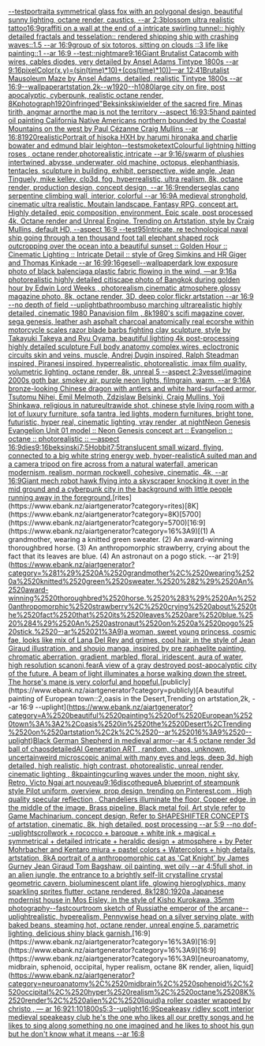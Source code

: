 [--test](https://www.ebank.nz/aiartgenerator?category=--test)[portrait](https://www.ebank.nz/aiartgenerator?category=portrait)[a symmetrical glass fox with an polygonal design, beautiful sunny lighting, octane render, caustics, --ar 2:3](https://www.ebank.nz/aiartgenerator?category=a%2520symmetrical%2520glass%2520fox%2520with%2520an%2520polygonal%2520design%2C%2520beautiful%2520sunny%2520lighting%2C%2520octane%2520render%2C%2520caustics%2C%2520--ar%25202%3A3)[blossom ultra realistic tattoo](https://www.ebank.nz/aiartgenerator?category=blossom%2520ultra%2520realistic%2520tattoo)[16:9](https://www.ebank.nz/aiartgenerator?category=16%3A9)[graffiti on a wall at the end of a intricate swirling tunnel:: highly detailed fractals and tesselation:: rendered shipping ship with crashing waves::1.5 --ar 16:9](https://www.ebank.nz/aiartgenerator?category=graffiti%2520on%2520a%2520wall%2520at%2520the%2520end%2520of%2520a%2520intricate%2520swirling%2520tunnel%3A%3A%2520highly%2520detailed%2520fractals%2520and%2520tesselation%3A%3A%2520rendered%2520shipping%2520ship%2520with%2520crashing%2520waves%3A%3A1.5%2520--ar%252016%3A9)[group of six totoros, sitting on clouds ::3 life like painting::1 --ar 16:9 --test](https://www.ebank.nz/aiartgenerator?category=group%2520of%2520six%2520totoros%2C%2520sitting%2520on%2520clouds%2520%3A%3A3%2520life%2520like%2520painting%3A%3A1%2520--ar%252016%3A9%2520--test)[::nightmare](https://www.ebank.nz/aiartgenerator?category=%3A%3Anightmare)[9:16](https://www.ebank.nz/aiartgenerator?category=9%3A16)[Giant Brutalist Catacomb with wires, cables diodes, very detailed by Ansel Adams Tintype 1800s --ar  9:16](https://www.ebank.nz/aiartgenerator?category=Giant%2520Brutalist%2520Catacomb%2520with%2520wires%2C%2520cables%2520diodes%2C%2520very%2520detailed%2520by%2520Ansel%2520Adams%2520Tintype%25201800s%2520--ar%2520%25209%3A16)[pixelColor(x,y)=(sin(time)*10)+(cos(time)*10))—ar 12:41](https://www.ebank.nz/aiartgenerator?category=pixelColor%28x%2Cy%29%3D%28sin%28time%29%2A10%29%2B%28cos%28time%29%2A10%29%29%E2%80%94ar%252012%3A41)[Brutalist Mausoleum Maze by Ansel Adams, detailed, realistic Tintype 1800s --ar 16:9](https://www.ebank.nz/aiartgenerator?category=Brutalist%2520Mausoleum%2520Maze%2520by%2520Ansel%2520Adams%2C%2520detailed%2C%2520realistic%2520Tintype%25201800s%2520--ar%252016%3A9)[--wallpaper](https://www.ebank.nz/aiartgenerator?category=--wallpaper)[artstation,2k--w1920--h1080](https://www.ebank.nz/aiartgenerator?category=artstation%2C2k--w1920--h1080)[large city on fire, post apocalyptic, cyberpunk, realistic octane render, 8K](https://www.ebank.nz/aiartgenerator?category=large%2520city%2520on%2520fire%2C%2520post%2520apocalyptic%2C%2520cyberpunk%2C%2520realistic%2520octane%2520render%2C%25208K)[photograph](https://www.ebank.nz/aiartgenerator?category=photograph)[1920](https://www.ebank.nz/aiartgenerator?category=1920)[infringed"](https://www.ebank.nz/aiartgenerator?category=infringed%22)[Beksinkski](https://www.ebank.nz/aiartgenerator?category=Beksinkski)[wielder of the sacred fire, Minas tirith, angmar arnor](https://www.ebank.nz/aiartgenerator?category=wielder%2520of%2520the%2520sacred%2520fire%2C%2520Minas%2520tirith%2C%2520angmar%2520arnor)[the map is not the territory --aspect 16:9](https://www.ebank.nz/aiartgenerator?category=the%2520map%2520is%2520not%2520the%2520territory%2520--aspect%252016%3A9)[3:5](https://www.ebank.nz/aiartgenerator?category=3%3A5)[hand painted oil painting California Native Americans northern bounded by the Coastal Mountains on the west by Paul Cézanne Craig Mullins --ar 16:8](https://www.ebank.nz/aiartgenerator?category=hand%2520painted%2520oil%2520painting%2520California%2520Native%2520Americans%2520northern%2520bounded%2520by%2520the%2520Coastal%2520Mountains%2520on%2520the%2520west%2520by%2520Paul%2520C%C3%A9zanne%2520Craig%2520Mullins%2520--ar%252016%3A8)[1920](https://www.ebank.nz/aiartgenerator?category=1920)[realistic](https://www.ebank.nz/aiartgenerator?category=realistic)[Portrait of hisoka HXH by harumi hironaka and charlie bowater and edmund blair leighton](https://www.ebank.nz/aiartgenerator?category=Portrait%2520of%2520hisoka%2520HXH%2520by%2520harumi%2520hironaka%2520and%2520charlie%2520bowater%2520and%2520edmund%2520blair%2520leighton)[--test](https://www.ebank.nz/aiartgenerator?category=--test)[smoke](https://www.ebank.nz/aiartgenerator?category=smoke)[text](https://www.ebank.nz/aiartgenerator?category=text)[Colourful lightning hitting roses , octane render,photorealistic,intricate --ar 9:16](https://www.ebank.nz/aiartgenerator?category=Colourful%2520lightning%2520hitting%2520roses%2520%2C%2520octane%2520render%2Cphotorealistic%2Cintricate%2520--ar%25209%3A16)[/swarm of plushies intertwined, abysse, underwater, old machine, octopus, elephanthiasis, tentacles, sculpture in building, exhibit, perspective, wide angle, Jean Tinguely, mike kelley, clo3d, fog, hyperrealistic, ultra realism, 8k, octane render, production design, concept design, --ar 16:9](https://www.ebank.nz/aiartgenerator?category=/swarm%2520of%2520plushies%2520intertwined%2C%2520abysse%2C%2520underwater%2C%2520old%2520machine%2C%2520octopus%2C%2520elephanthiasis%2C%2520tentacles%2C%2520sculpture%2520in%2520building%2C%2520exhibit%2C%2520perspective%2C%2520wide%2520angle%2C%2520Jean%2520Tinguely%2C%2520mike%2520kelley%2C%2520clo3d%2C%2520fog%2C%2520hyperrealistic%2C%2520ultra%2520realism%2C%25208k%2C%2520octane%2520render%2C%2520production%2520design%2C%2520concept%2520design%2C%2520--ar%252016%3A9)[render](https://www.ebank.nz/aiartgenerator?category=render)[seglas cano serpentine climbing wall, interior, colorful --ar 16:9](https://www.ebank.nz/aiartgenerator?category=seglas%2520cano%2520serpentine%2520climbing%2520wall%2C%2520interior%2C%2520colorful%2520--ar%252016%3A9)[A medieval stronghold, cinematic ultra realistic. Moutain landscape. Fantasy RPG, concept art. Highly detailed, epic composition, environment. Epic scale, post processed 4k, Octane render and Unreal Engine. Trending on Artstation, style by Craig Mullins, default HD, --aspect 16:9 --test](https://www.ebank.nz/aiartgenerator?category=A%2520medieval%2520stronghold%2C%2520cinematic%2520ultra%2520realistic.%2520Moutain%2520landscape.%2520Fantasy%2520RPG%2C%2520concept%2520art.%2520Highly%2520detailed%2C%2520epic%2520composition%2C%2520environment.%2520Epic%2520scale%2C%2520post%2520processed%25204k%2C%2520Octane%2520render%2520and%2520Unreal%2520Engine.%2520Trending%2520on%2520Artstation%2C%2520style%2520by%2520Craig%2520Mullins%2C%2520default%2520HD%2C%2520--aspect%252016%3A9%2520--test)[95](https://www.ebank.nz/aiartgenerator?category=95)[Intricate, re technological naval ship going through a ten thousand foot tall elephant shaped rock outcropping over the ocean into a beautiful sunset :: Golden Hour :: Cinematic Lighting :: Intricate Detail :: style of Greg Simkins and HR Giger and Thomas Kinkade --ar 16:9](https://www.ebank.nz/aiartgenerator?category=Intricate%2C%2520re%2520technological%2520naval%2520ship%2520going%2520through%2520a%2520ten%2520thousand%2520foot%2520tall%2520elephant%2520shaped%2520rock%2520outcropping%2520over%2520the%2520ocean%2520into%2520a%2520beautiful%2520sunset%2520%3A%3A%2520Golden%2520Hour%2520%3A%3A%2520Cinematic%2520Lighting%2520%3A%3A%2520Intricate%2520Detail%2520%3A%3A%2520style%2520of%2520Greg%2520Simkins%2520and%2520HR%2520Giger%2520and%2520Thomas%2520Kinkade%2520--ar%252016%3A9)[9:16](https://www.ebank.nz/aiartgenerator?category=9%3A16)[gesell](https://www.ebank.nz/aiartgenerator?category=gesell)[--wallpaper](https://www.ebank.nz/aiartgenerator?category=--wallpaper)[dark low exposure photo of black balenciaga plastic fabric flowing in the wind, —ar 9:16](https://www.ebank.nz/aiartgenerator?category=dark%2520low%2520exposure%2520photo%2520of%2520black%2520balenciaga%2520plastic%2520fabric%2520flowing%2520in%2520the%2520wind%2C%2520%E2%80%94ar%25209%3A16)[a photorealistic highly detailed citiscape photo of Bangkok during golden hour by Edwin Lord Weeks , photorealism,cinematic atmosphere,glossy magazine photo, 8k, octane render, 3D, deep color,flickr,artstation --ar 16:9 --no depth of field --uplight](https://www.ebank.nz/aiartgenerator?category=a%2520photorealistic%2520highly%2520detailed%2520citiscape%2520photo%2520of%2520Bangkok%2520during%2520golden%2520hour%2520by%2520Edwin%2520Lord%2520Weeks%2520%2C%2520photorealism%2Ccinematic%2520atmosphere%2Cglossy%2520magazine%2520photo%2C%25208k%2C%2520octane%2520render%2C%25203D%2C%2520deep%2520color%2Cflickr%2Cartstation%2520--ar%252016%3A9%2520--no%2520depth%2520of%2520field%2520--uplight)[bathroom](https://www.ebank.nz/aiartgenerator?category=bathroom)[buso marching ultrarealistic highly detailed, cinematic 1980  Panavision film , 8k](https://www.ebank.nz/aiartgenerator?category=buso%2520marching%2520ultrarealistic%2520highly%2520detailed%2C%2520cinematic%25201980%2520%2520Panavision%2520film%2520%2C%25208k)[1980's scifi magazine cover, sega genesis, leather ash asphalt charcoal anatomically real ecorshe within motorcycle scales razor blade barbs fighting clay sculpture, style by Takayuki Takeya and Ryu Oyama, beautiful lighting 4k post-processing highly detailed sculpture Full body anatomy complex,wires, ecloctronic circuits skin and veins, muscle, Andrej Dugin inspired, Ralph Steadman inspired, Piranesi inspired, hyperrealistic, photorealistic, imax film quality, volumetric lighting, octane render, 8k, unreal 5 --aspect 2:3](https://www.ebank.nz/aiartgenerator?category=1980%27s%2520scifi%2520magazine%2520cover%2C%2520sega%2520genesis%2C%2520leather%2520ash%2520asphalt%2520charcoal%2520anatomically%2520real%2520ecorshe%2520within%2520motorcycle%2520scales%2520razor%2520blade%2520barbs%2520fighting%2520clay%2520sculpture%2C%2520style%2520by%2520Takayuki%2520Takeya%2520and%2520Ryu%2520Oyama%2C%2520beautiful%2520lighting%25204k%2520post-processing%2520highly%2520detailed%2520sculpture%2520Full%2520body%2520anatomy%2520complex%2Cwires%2C%2520ecloctronic%2520circuits%2520skin%2520and%2520veins%2C%2520muscle%2C%2520Andrej%2520Dugin%2520inspired%2C%2520Ralph%2520Steadman%2520inspired%2C%2520Piranesi%2520inspired%2C%2520hyperrealistic%2C%2520photorealistic%2C%2520imax%2520film%2520quality%2C%2520volumetric%2520lighting%2C%2520octane%2520render%2C%25208k%2C%2520unreal%25205%2520--aspect%25202%3A3)[vessel](https://www.ebank.nz/aiartgenerator?category=vessel)[/imagine 2000s goth bar, smokey air, purple neon lights, filmgrain, warm, --ar 9:16](https://www.ebank.nz/aiartgenerator?category=/imagine%25202000s%2520goth%2520bar%2C%2520smokey%2520air%2C%2520purple%2520neon%2520lights%2C%2520filmgrain%2C%2520warm%2C%2520--ar%25209%3A16)[A bronze-looking Chinese dragon with antlers and white hard-surfaced armor, Tsutomu Nihei, Emil Melmoth, Zdzislaw Belsinki, Craig Mullins, Yoji Shinkawa, religious in nature](https://www.ebank.nz/aiartgenerator?category=A%2520bronze-looking%2520Chinese%2520dragon%2520with%2520antlers%2520and%2520white%2520hard-surfaced%2520armor%2C%2520Tsutomu%2520Nihei%2C%2520Emil%2520Melmoth%2C%2520Zdzislaw%2520Belsinki%2C%2520Craig%2520Mullins%2C%2520Yoji%2520Shinkawa%2C%2520religious%2520in%2520nature)[ultrawide shot, chinese style living room with a lot of luxury furniture, sofa tantra, led lights, modern furnitures, bright tone, futuristic, hyper real, cinematic lighting, vray render ,at night](https://www.ebank.nz/aiartgenerator?category=ultrawide%2520shot%2C%2520chinese%2520style%2520living%2520room%2520with%2520a%2520lot%2520of%2520luxury%2520furniture%2C%2520sofa%2520tantra%2C%2520led%2520lights%2C%2520modern%2520furnitures%2C%2520bright%2520tone%2C%2520futuristic%2C%2520hyper%2520real%2C%2520cinematic%2520lighting%2C%2520vray%2520render%2520%2Cat%2520night)[Neon Genesis Evangelion Unit 01 model :: Neon Genesis concept art :: Evangelion :: octane :: photorealistic :: —aspect 16:9](https://www.ebank.nz/aiartgenerator?category=Neon%2520Genesis%2520Evangelion%2520Unit%252001%2520model%2520%3A%3A%2520Neon%2520Genesis%2520concept%2520art%2520%3A%3A%2520Evangelion%2520%3A%3A%2520octane%2520%3A%3A%2520photorealistic%2520%3A%3A%2520%E2%80%94aspect%252016%3A9)[dies](https://www.ebank.nz/aiartgenerator?category=dies)[9:16](https://www.ebank.nz/aiartgenerator?category=9%3A16)[beksinski](https://www.ebank.nz/aiartgenerator?category=beksinski)[7:5](https://www.ebank.nz/aiartgenerator?category=7%3A5)[Hobbit](https://www.ebank.nz/aiartgenerator?category=Hobbit)[7:5](https://www.ebank.nz/aiartgenerator?category=7%3A5)[translucent small wizard, flying, connected to a big white string energy web,  hyper-realistic](https://www.ebank.nz/aiartgenerator?category=translucent%2520small%2520wizard%2C%2520flying%2C%2520connected%2520to%2520a%2520big%2520white%2520string%2520energy%2520web%2C%2520%2520hyper-realistic)[A suited man and a camera tripod on fire across from a natural waterfall, american modernism, realism, norman rockwell, cohesive, cinematic, 4k, --ar 16:9](https://www.ebank.nz/aiartgenerator?category=A%2520suited%2520man%2520and%2520a%2520camera%2520tripod%2520on%2520fire%2520across%2520from%2520a%2520natural%2520waterfall%2C%2520american%2520modernism%2C%2520realism%2C%2520norman%2520rockwell%2C%2520cohesive%2C%2520cinematic%2C%25204k%2C%2520--ar%252016%3A9)[Giant mech robot hawk flying into a skyscraper knocking it over in the mid ground and a cyberpunk city in the background with little people running away in the foreground.](https://www.ebank.nz/aiartgenerator?category=Giant%2520mech%2520robot%2520hawk%2520flying%2520into%2520a%2520skyscraper%2520knocking%2520it%2520over%2520in%2520the%2520mid%2520ground%2520and%2520a%2520cyberpunk%2520city%2520in%2520the%2520background%2520with%2520little%2520people%2520running%2520away%2520in%2520the%2520foreground.)[rites](https://www.ebank.nz/aiartgenerator?category=rites)[8K](https://www.ebank.nz/aiartgenerator?category=8K)[5700](https://www.ebank.nz/aiartgenerator?category=5700)[16:9](https://www.ebank.nz/aiartgenerator?category=16%3A9)[(1) A grandmother, wearing a knitted green sweater. (2) An award-winning thoroughbred horse. (3) An anthropomorphic strawberry, crying about the fact that its leaves are blue. (4) An astronaut on a pogo stick. --ar 21:9](https://www.ebank.nz/aiartgenerator?category=%281%29%2520A%2520grandmother%2C%2520wearing%2520a%2520knitted%2520green%2520sweater.%2520%282%29%2520An%2520award-winning%2520thoroughbred%2520horse.%2520%283%29%2520An%2520anthropomorphic%2520strawberry%2C%2520crying%2520about%2520the%2520fact%2520that%2520its%2520leaves%2520are%2520blue.%2520%284%29%2520An%2520astronaut%2520on%2520a%2520pogo%2520stick.%2520--ar%252021%3A9)[a woman, sweet young princess, cosmic fae, looks like mix of Lana Del Rey and grimes, cool hair, in the style of Jean Giraud illustration, and shoujo manga, inspired by pre raphaelite painting, chromatic aberration, gradient, marbled, floral, iridescent, aura of water, high resolution scan](https://www.ebank.nz/aiartgenerator?category=a%2520woman%2C%2520sweet%2520young%2520princess%2C%2520cosmic%2520fae%2C%2520looks%2520like%2520mix%2520of%2520Lana%2520Del%2520Rey%2520and%2520grimes%2C%2520cool%2520hair%2C%2520in%2520the%2520style%2520of%2520Jean%2520Giraud%2520illustration%2C%2520and%2520shoujo%2520manga%2C%2520inspired%2520by%2520pre%2520raphaelite%2520painting%2C%2520chromatic%2520aberration%2C%2520gradient%2C%2520marbled%2C%2520floral%2C%2520iridescent%2C%2520aura%2520of%2520water%2C%2520high%2520resolution%2520scan)[oni,fear](https://www.ebank.nz/aiartgenerator?category=oni%2Cfear)[A view of a gray destroyed post-apocalyptic city of the future. A beam of light illuminates a horse walking down the street. The horse's mane is very colorful and hopeful.](https://www.ebank.nz/aiartgenerator?category=A%2520view%2520of%2520a%2520gray%2520destroyed%2520post-apocalyptic%2520city%2520of%2520the%2520future.%2520A%2520beam%2520of%2520light%2520illuminates%2520a%2520horse%2520walking%2520down%2520the%2520street.%2520The%2520horse%27s%2520mane%2520is%2520very%2520colorful%2520and%2520hopeful.)[publicly](https://www.ebank.nz/aiartgenerator?category=publicly)[A beautiful painting of European town::2,oasis in the Desert,Trending on artstation,2k, --ar 16:9 --uplight](https://www.ebank.nz/aiartgenerator?category=A%2520beautiful%2520painting%2520of%2520European%2520town%3A%3A2%2Coasis%2520in%2520the%2520Desert%2CTrending%2520on%2520artstation%2C2k%2C%2520--ar%252016%3A9%2520--uplight)[Black German Shepherd in medieval armor](https://www.ebank.nz/aiartgenerator?category=Black%2520German%2520Shepherd%2520in%2520medieval%2520armor)[--ar 4:5 octane render 3d ball of chaos](https://www.ebank.nz/aiartgenerator?category=--ar%25204%3A5%2520octane%2520render%25203d%2520ball%2520of%2520chaos)[detailed](https://www.ebank.nz/aiartgenerator?category=detailed)[AI Generation ART , random, chaos, unknown, uncertain](https://www.ebank.nz/aiartgenerator?category=AI%2520Generation%2520ART%2520%2C%2520random%2C%2520chaos%2C%2520unknown%2C%2520uncertain)[weird microscopic animal with many eyes and legs, deep 3d, high detailed, high realistic, high contrast, photorealistic, unreal render, cinematic lighting , 8k](https://www.ebank.nz/aiartgenerator?category=weird%2520microscopic%2520animal%2520with%2520many%2520eyes%2520and%2520legs%2C%2520deep%25203d%2C%2520high%2520detailed%2C%2520high%2520realistic%2C%2520high%2520contrast%2C%2520photorealistic%2C%2520unreal%2520render%2C%2520cinematic%2520lighting%2520%2C%25208k)[painting](https://www.ebank.nz/aiartgenerator?category=painting)[curling waves under the moon, night sky, Retro, Victo Ngai art nouveau](https://www.ebank.nz/aiartgenerator?category=curling%2520waves%2520under%2520the%2520moon%2C%2520night%2520sky%2C%2520Retro%2C%2520Victo%2520Ngai%2520art%2520nouveau)[9:16](https://www.ebank.nz/aiartgenerator?category=9%3A16)[discotheque](https://www.ebank.nz/aiartgenerator?category=discotheque)[A blueprint of steampunk style Pilot uniform,  overview, prop design,  trending on Pinterest.com  , High quality specular reflection ,  Chandeliers illuminate the floor, Copper  edge, in the middle of the image, Brass pipeline,  Black metal foil,  Art style refer to Game Machinarium.  concept design, Refer to SHAPESHIFTER CONCEPTS  of artstation, cinematic,  8k, high detailed,  post processing    --ar 5:9   --no dof](https://www.ebank.nz/aiartgenerator?category=A%2520blueprint%2520of%2520steampunk%2520style%2520Pilot%2520uniform%2C%2520%2520overview%2C%2520prop%2520design%2C%2520%2520trending%2520on%2520Pinterest.com%2520%2520%2C%2520High%2520quality%2520specular%2520reflection%2520%2C%2520%2520Chandeliers%2520illuminate%2520the%2520floor%2C%2520Copper%2520%2520edge%2C%2520in%2520the%2520middle%2520of%2520the%2520image%2C%2520Brass%2520pipeline%2C%2520%2520Black%2520metal%2520foil%2C%2520%2520Art%2520style%2520refer%2520to%2520Game%2520Machinarium.%2520%2520concept%2520design%2C%2520Refer%2520to%2520SHAPESHIFTER%2520CONCEPTS%2520%2520of%2520artstation%2C%2520cinematic%2C%2520%25208k%2C%2520high%2520detailed%2C%2520%2520post%2520processing%2520%2520%2520%2520--ar%25205%3A9%2520%2520%2520--no%2520dof)[--uplight](https://www.ebank.nz/aiartgenerator?category=--uplight)[scrollwork + rococco + baroque + white ink + magical + symmetrical + detailed intricate + heraldic design + atmosphere + by Peter Mohrbacher and Kentaro miura + pastel colors + Watercolors + high details, artstation, 8k](https://www.ebank.nz/aiartgenerator?category=scrollwork%2520%2B%2520rococco%2520%2B%2520baroque%2520%2B%2520white%2520ink%2520%2B%2520magical%2520%2B%2520symmetrical%2520%2B%2520detailed%2520intricate%2520%2B%2520heraldic%2520design%2520%2B%2520atmosphere%2520%2B%2520by%2520Peter%2520Mohrbacher%2520and%2520Kentaro%2520miura%2520%2B%2520pastel%2520colors%2520%2B%2520Watercolors%2520%2B%2520high%2520details%2C%2520artstation%2C%25208k)[A portrait of  a anthropomorphic cat as 'Cat Knight' by James Gurney Jean Giraud Tom Bagshaw, oil painting, wet oily --ar 4:5](https://www.ebank.nz/aiartgenerator?category=A%2520portrait%2520of%2520%2520a%2520anthropomorphic%2520cat%2520as%2520%27Cat%2520Knight%27%2520by%2520James%2520Gurney%2520Jean%2520Giraud%2520Tom%2520Bagshaw%2C%2520oil%2520painting%2C%2520wet%2520oily%2520--ar%25204%3A5)[full shot, in an alien jungle, the entrance to a brightly self-lit crystalline crystal geometric cavern, bioluminescent plant life, glowing hieroglyphics, many sparkling sprites flutter, octane rendered, 8k](https://www.ebank.nz/aiartgenerator?category=full%2520shot%2C%2520in%2520an%2520alien%2520jungle%2C%2520the%2520entrance%2520to%2520a%2520brightly%2520self-lit%2520crystalline%2520crystal%2520geometric%2520cavern%2C%2520bioluminescent%2520plant%2520life%2C%2520glowing%2520hieroglyphics%2C%2520many%2520sparkling%2520sprites%2520flutter%2C%2520octane%2520rendered%2C%25208k)[1280:1920](https://www.ebank.nz/aiartgenerator?category=1280%3A1920)[a Japanese modernist house in Mos Eisley, in the style of Kisho Kurokawa, 35mm photography](https://www.ebank.nz/aiartgenerator?category=a%2520Japanese%2520modernist%2520house%2520in%2520Mos%2520Eisley%2C%2520in%2520the%2520style%2520of%2520Kisho%2520Kurokawa%2C%252035mm%2520photography)[--fast](https://www.ebank.nz/aiartgenerator?category=--fast)[courtroom sketch of Russia](https://www.ebank.nz/aiartgenerator?category=courtroom%2520sketch%2520of%2520Russia)[the emperor of the arcane](https://www.ebank.nz/aiartgenerator?category=the%2520emperor%2520of%2520the%2520arcane)[--uplight](https://www.ebank.nz/aiartgenerator?category=--uplight)[realistic, hyperealism, Pennywise head on a silver serving plate, with baked beans, steaming hot, octane render, unreal engine 5, parametric lighting, delicious shiny black garnish.](https://www.ebank.nz/aiartgenerator?category=realistic%2C%2520hyperealism%2C%2520Pennywise%2520head%2520on%2520a%2520silver%2520serving%2520plate%2C%2520with%2520baked%2520beans%2C%2520steaming%2520hot%2C%2520octane%2520render%2C%2520unreal%2520engine%25205%2C%2520parametric%2520lighting%2C%2520delicious%2520shiny%2520black%2520garnish.)[16:9](https://www.ebank.nz/aiartgenerator?category=16%3A9)[16:9](https://www.ebank.nz/aiartgenerator?category=16%3A9)[16:9](https://www.ebank.nz/aiartgenerator?category=16%3A9)[neuroanatomy, midbrain, sphenoid, occipital, hyper realism, octane 8K render, alien, liquid](https://www.ebank.nz/aiartgenerator?category=neuroanatomy%2C%2520midbrain%2C%2520sphenoid%2C%2520occipital%2C%2520hyper%2520realism%2C%2520octane%25208K%2520render%2C%2520alien%2C%2520liquid)[a roller coaster wrapped by christo , — ar 16:9](https://www.ebank.nz/aiartgenerator?category=a%2520roller%2520coaster%2520wrapped%2520by%2520christo%2520%2C%2520%E2%80%94%2520ar%252016%3A9)[21:10](https://www.ebank.nz/aiartgenerator?category=21%3A10)[1800s](https://www.ebank.nz/aiartgenerator?category=1800s)[5:3](https://www.ebank.nz/aiartgenerator?category=5%3A3)[--uplight](https://www.ebank.nz/aiartgenerator?category=--uplight)[16:9](https://www.ebank.nz/aiartgenerator?category=16%3A9)[Speakeasy ridley scott interior medieval speakeasy club he's the one who likes all our pretty songs and he likes to sing along something no one imagined and he likes to shoot his gun but he don't know what it means --ar 16:8](https://www.ebank.nz/aiartgenerator?category=Speakeasy%2520ridley%2520scott%2520interior%2520medieval%2520speakeasy%2520club%2520he%27s%2520the%2520one%2520who%2520likes%2520all%2520our%2520pretty%2520songs%2520and%2520he%2520likes%2520to%2520sing%2520along%2520something%2520no%2520one%2520imagined%2520and%2520he%2520likes%2520to%2520shoot%2520his%2520gun%2520but%2520he%2520don%27t%2520know%2520what%2520it%2520means%2520--ar%252016%3A8)